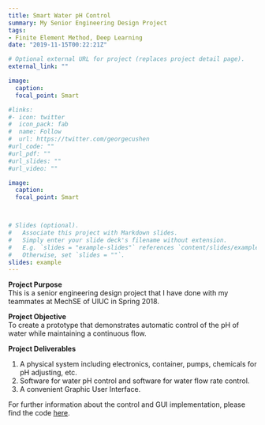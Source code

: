 ```yaml
---
title: Smart Water pH Control
summary: My Senior Engineering Design Project
tags:
- Finite Element Method, Deep Learning
date: "2019-11-15T00:22:21Z"

# Optional external URL for project (replaces project detail page).
external_link: ""

image:
  caption: 
  focal_point: Smart

#links:
#- icon: twitter
#  icon_pack: fab
#  name: Follow
#  url: https://twitter.com/georgecushen
#url_code: ""
#url_pdf: ""
#url_slides: ""
#url_video: ""

image:
  caption: 
  focal_point: Smart



# Slides (optional).
#   Associate this project with Markdown slides.
#   Simply enter your slide deck's filename without extension.
#   E.g. `slides = "example-slides"` references `content/slides/example-slides.md`.
#   Otherwise, set `slides = ""`.
slides: example
---
```



**Project Purpose** <br/>
This is a senior engineering design project that I have done with my teammates at MechSE of UIUC in Spring 2018. 

**Project Objective** <br/>
To create a prototype that demonstrates automatic control of the pH of water while maintaining a continuous flow.

**Project Deliverables** <br/>
1.	A physical system including electronics, container, pumps, chemicals for pH adjusting, etc. <br/>
2.	Software for water pH control and software for water flow rate control. <br/>
3.	A convenient Graphic User Interface. <br/>

For further information about the control and GUI implementation, please find the code [here](https://github.com/diditong).



